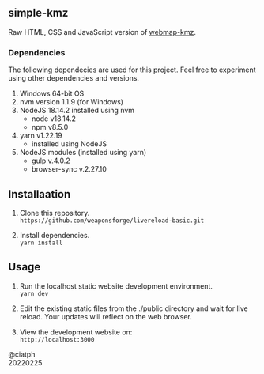 ## simple-kmz

Raw HTML, CSS and JavaScript version of [webmap-kmz](https://github.com/ciatph/webmap-kmz).

### Dependencies

The following dependecies are used for this project. Feel free to experiment using other dependencies and versions.

1. Windows 64-bit OS
2. nvm version 1.1.9 (for Windows)
3. NodeJS 18.14.2 installed using nvm
   - node v18.14.2
   - npm v8.5.0
4. yarn v1.22.19
   - installed using NodeJS
5. NodeJS modules (installed using yarn)
   - gulp v.4.0.2
   - browser-sync v.2.27.10

## Installaation

1. Clone this repository.<br>
`https://github.com/weaponsforge/livereload-basic.git`

2. Install dependencies.<br>
`yarn install`

## Usage

1. Run the localhost static website development environment.<br>
`yarn dev`

2. Edit the existing static files from the ./public directory and wait for live reload. Your updates will reflect on the web browser.

3. View the development website on:<br>
`http://localhost:3000`

@ciatph<br>
20220225
